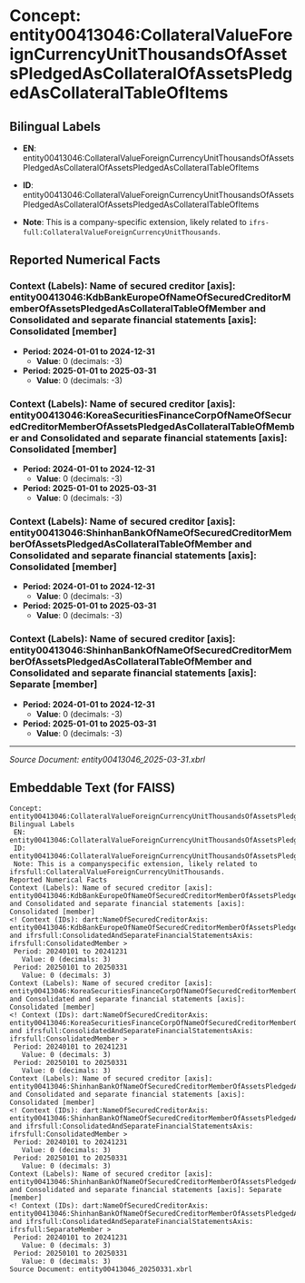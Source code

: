 # Concept: entity00413046:CollateralValueForeignCurrencyUnitThousandsOfAssetsPledgedAsCollateralOfAssetsPledgedAsCollateralTableOfItems

## Bilingual Labels
- **EN**: entity00413046:CollateralValueForeignCurrencyUnitThousandsOfAssetsPledgedAsCollateralOfAssetsPledgedAsCollateralTableOfItems

- **ID**: entity00413046:CollateralValueForeignCurrencyUnitThousandsOfAssetsPledgedAsCollateralOfAssetsPledgedAsCollateralTableOfItems
- **Note**: This is a company-specific extension, likely related to `ifrs-full:CollateralValueForeignCurrencyUnitThousands`.

## Reported Numerical Facts

### **Context (Labels): Name of secured creditor [axis]: entity00413046:KdbBankEuropeOfNameOfSecuredCreditorMemberOfAssetsPledgedAsCollateralTableOfMember and Consolidated and separate financial statements [axis]: Consolidated [member]**
<!-- Context (IDs): dart:NameOfSecuredCreditorAxis: entity00413046:KdbBankEuropeOfNameOfSecuredCreditorMemberOfAssetsPledgedAsCollateralTableOfMember and ifrs-full:ConsolidatedAndSeparateFinancialStatementsAxis: ifrs-full:ConsolidatedMember -->
- **Period: 2024-01-01 to 2024-12-31**
  - **Value**: 0 (decimals: -3)
- **Period: 2025-01-01 to 2025-03-31**
  - **Value**: 0 (decimals: -3)

### **Context (Labels): Name of secured creditor [axis]: entity00413046:KoreaSecuritiesFinanceCorpOfNameOfSecuredCreditorMemberOfAssetsPledgedAsCollateralTableOfMember and Consolidated and separate financial statements [axis]: Consolidated [member]**
<!-- Context (IDs): dart:NameOfSecuredCreditorAxis: entity00413046:KoreaSecuritiesFinanceCorpOfNameOfSecuredCreditorMemberOfAssetsPledgedAsCollateralTableOfMember and ifrs-full:ConsolidatedAndSeparateFinancialStatementsAxis: ifrs-full:ConsolidatedMember -->
- **Period: 2024-01-01 to 2024-12-31**
  - **Value**: 0 (decimals: -3)
- **Period: 2025-01-01 to 2025-03-31**
  - **Value**: 0 (decimals: -3)

### **Context (Labels): Name of secured creditor [axis]: entity00413046:ShinhanBankOfNameOfSecuredCreditorMemberOfAssetsPledgedAsCollateralTableOfMember and Consolidated and separate financial statements [axis]: Consolidated [member]**
<!-- Context (IDs): dart:NameOfSecuredCreditorAxis: entity00413046:ShinhanBankOfNameOfSecuredCreditorMemberOfAssetsPledgedAsCollateralTableOfMember and ifrs-full:ConsolidatedAndSeparateFinancialStatementsAxis: ifrs-full:ConsolidatedMember -->
- **Period: 2024-01-01 to 2024-12-31**
  - **Value**: 0 (decimals: -3)
- **Period: 2025-01-01 to 2025-03-31**
  - **Value**: 0 (decimals: -3)

### **Context (Labels): Name of secured creditor [axis]: entity00413046:ShinhanBankOfNameOfSecuredCreditorMemberOfAssetsPledgedAsCollateralTableOfMember and Consolidated and separate financial statements [axis]: Separate [member]**
<!-- Context (IDs): dart:NameOfSecuredCreditorAxis: entity00413046:ShinhanBankOfNameOfSecuredCreditorMemberOfAssetsPledgedAsCollateralTableOfMember and ifrs-full:ConsolidatedAndSeparateFinancialStatementsAxis: ifrs-full:SeparateMember -->
- **Period: 2024-01-01 to 2024-12-31**
  - **Value**: 0 (decimals: -3)
- **Period: 2025-01-01 to 2025-03-31**
  - **Value**: 0 (decimals: -3)

---
*Source Document: entity00413046_2025-03-31.xbrl*
## Embeddable Text (for FAISS)
```text
Concept: entity00413046:CollateralValueForeignCurrencyUnitThousandsOfAssetsPledgedAsCollateralOfAssetsPledgedAsCollateralTableOfItems
Bilingual Labels
 EN: entity00413046:CollateralValueForeignCurrencyUnitThousandsOfAssetsPledgedAsCollateralOfAssetsPledgedAsCollateralTableOfItems
 ID: entity00413046:CollateralValueForeignCurrencyUnitThousandsOfAssetsPledgedAsCollateralOfAssetsPledgedAsCollateralTableOfItems
 Note: This is a companyspecific extension, likely related to ifrsfull:CollateralValueForeignCurrencyUnitThousands.
Reported Numerical Facts
Context (Labels): Name of secured creditor [axis]: entity00413046:KdbBankEuropeOfNameOfSecuredCreditorMemberOfAssetsPledgedAsCollateralTableOfMember and Consolidated and separate financial statements [axis]: Consolidated [member]
<! Context (IDs): dart:NameOfSecuredCreditorAxis: entity00413046:KdbBankEuropeOfNameOfSecuredCreditorMemberOfAssetsPledgedAsCollateralTableOfMember and ifrsfull:ConsolidatedAndSeparateFinancialStatementsAxis: ifrsfull:ConsolidatedMember >
 Period: 20240101 to 20241231
   Value: 0 (decimals: 3)
 Period: 20250101 to 20250331
   Value: 0 (decimals: 3)
Context (Labels): Name of secured creditor [axis]: entity00413046:KoreaSecuritiesFinanceCorpOfNameOfSecuredCreditorMemberOfAssetsPledgedAsCollateralTableOfMember and Consolidated and separate financial statements [axis]: Consolidated [member]
<! Context (IDs): dart:NameOfSecuredCreditorAxis: entity00413046:KoreaSecuritiesFinanceCorpOfNameOfSecuredCreditorMemberOfAssetsPledgedAsCollateralTableOfMember and ifrsfull:ConsolidatedAndSeparateFinancialStatementsAxis: ifrsfull:ConsolidatedMember >
 Period: 20240101 to 20241231
   Value: 0 (decimals: 3)
 Period: 20250101 to 20250331
   Value: 0 (decimals: 3)
Context (Labels): Name of secured creditor [axis]: entity00413046:ShinhanBankOfNameOfSecuredCreditorMemberOfAssetsPledgedAsCollateralTableOfMember and Consolidated and separate financial statements [axis]: Consolidated [member]
<! Context (IDs): dart:NameOfSecuredCreditorAxis: entity00413046:ShinhanBankOfNameOfSecuredCreditorMemberOfAssetsPledgedAsCollateralTableOfMember and ifrsfull:ConsolidatedAndSeparateFinancialStatementsAxis: ifrsfull:ConsolidatedMember >
 Period: 20240101 to 20241231
   Value: 0 (decimals: 3)
 Period: 20250101 to 20250331
   Value: 0 (decimals: 3)
Context (Labels): Name of secured creditor [axis]: entity00413046:ShinhanBankOfNameOfSecuredCreditorMemberOfAssetsPledgedAsCollateralTableOfMember and Consolidated and separate financial statements [axis]: Separate [member]
<! Context (IDs): dart:NameOfSecuredCreditorAxis: entity00413046:ShinhanBankOfNameOfSecuredCreditorMemberOfAssetsPledgedAsCollateralTableOfMember and ifrsfull:ConsolidatedAndSeparateFinancialStatementsAxis: ifrsfull:SeparateMember >
 Period: 20240101 to 20241231
   Value: 0 (decimals: 3)
 Period: 20250101 to 20250331
   Value: 0 (decimals: 3)
Source Document: entity00413046_20250331.xbrl
```